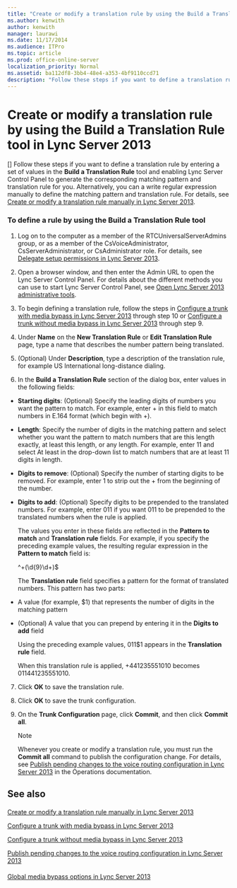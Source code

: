 ```yaml
---
title: "Create or modify a translation rule by using the Build a Translation Rule tool in Lync Server 2013"
ms.author: kenwith
author: kenwith
manager: laurawi
ms.date: 11/17/2014
ms.audience: ITPro
ms.topic: article
ms.prod: office-online-server
localization_priority: Normal
ms.assetid: ba112df8-3bb4-48e4-a353-4bf9110ccd71
description: "Follow these steps if you want to define a translation rule by entering a set of values in the Build a Translation Rule tool and enabling Lync Server Control Panel to generate the corresponding matching pattern and translation rule for you. Alternatively, you can a write regular expression manually to define the matching pattern and translation rule. For details, see Create or modify a translation rule manually in Lync Server 2013."
---
```


# Create or modify a translation rule by using the Build a Translation Rule tool in Lync Server 2013
[]
Follow these steps if you want to define a translation rule by entering a set of values in the **Build a Translation Rule** tool and enabling Lync Server Control Panel to generate the corresponding matching pattern and translation rule for you. Alternatively, you can a write regular expression manually to define the matching pattern and translation rule. For details, see [Create or modify a translation rule manually in Lync Server 2013](create-or-modify-a-translation-rule-manually.md).
  
### To define a rule by using the Build a Translation Rule tool

1. Log on to the computer as a member of the RTCUniversalServerAdmins group, or as a member of the CsVoiceAdministrator, CsServerAdministrator, or CsAdministrator role. For details, see [Delegate setup permissions in Lync Server 2013](delegate-setup-permissions.md).
    
2. Open a browser window, and then enter the Admin URL to open the Lync Server Control Panel. For details about the different methods you can use to start Lync Server Control Panel, see [Open Lync Server 2013 administrative tools](open-lync-server-administrative-tools.md).
    
3. To begin defining a translation rule, follow the steps in [Configure a trunk with media bypass in Lync Server 2013](configure-a-trunk-with-media-bypass.md) through step 10 or [Configure a trunk without media bypass in Lync Server 2013](configure-a-trunk-without-media-bypass.md) through step 9. 
    
4. Under **Name** on the **New Translation Rule** or **Edit Translation Rule** page, type a name that describes the number pattern being translated. 
    
5. (Optional) Under **Description**, type a description of the translation rule, for example US International long-distance dialing.
    
6. In the **Build a Translation Rule** section of the dialog box, enter values in the following fields: 
    
  - **Starting digits**: (Optional) Specify the leading digits of numbers you want the pattern to match. For example, enter + in this field to match numbers in E.164 format (which begin with +). 
    
  - **Length**: Specify the number of digits in the matching pattern and select whether you want the pattern to match numbers that are this length exactly, at least this length, or any length. For example, enter 11 and select At least in the drop-down list to match numbers that are at least 11 digits in length. 
    
  - **Digits to remove**: (Optional) Specify the number of starting digits to be removed. For example, enter 1 to strip out the + from the beginning of the number. 
    
  - **Digits to add**: (Optional) Specify digits to be prepended to the translated numbers. For example, enter 011 if you want 011 to be prepended to the translated numbers when the rule is applied. 
    
    The values you enter in these fields are reflected in the **Pattern to match** and **Translation rule** fields. For example, if you specify the preceding example values, the resulting regular expression in the **Pattern to match** field is: 
    
    ^\+(\d{9}\d+)$
    
    The **Translation rule** field specifies a pattern for the format of translated numbers. This pattern has two parts: 
    
  - A value (for example, $1) that represents the number of digits in the matching pattern
    
  - (Optional) A value that you can prepend by entering it in the **Digits to add** field 
    
    Using the preceding example values, 011$1 appears in the **Translation rule** field. 
    
    When this translation rule is applied, +441235551010 becomes 011441235551010.
    
7. Click **OK** to save the translation rule. 
    
8. Click **OK** to save the trunk configuration. 
    
9. On the **Trunk Configuration** page, click **Commit**, and then click **Commit all**. 
    
    > [!NOTE]
    > Whenever you create or modify a translation rule, you must run the **Commit all** command to publish the configuration change. For details, see [Publish pending changes to the voice routing configuration in Lync Server 2013](publish-pending-changes-to-the-voice-routing-configuration.md) in the Operations documentation. 
  
## See also

#### 

[Create or modify a translation rule manually in Lync Server 2013](create-or-modify-a-translation-rule-manually.md)
  
[Configure a trunk with media bypass in Lync Server 2013](configure-a-trunk-with-media-bypass.md)
  
[Configure a trunk without media bypass in Lync Server 2013](configure-a-trunk-without-media-bypass.md)
  
[Publish pending changes to the voice routing configuration in Lync Server 2013](publish-pending-changes-to-the-voice-routing-configuration.md)
#### 

[Global media bypass options in Lync Server 2013](global-media-bypass-options.md)

